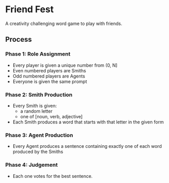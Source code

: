 # Friend Fest
A creativity challenging word game to play with friends.

## Process

### Phase 1: Role Assignment
- Every player is given a unique number from (0, N]
- Even numbered players are Smiths 
- Odd numbered players are Agents
- Everyone is given the same prompt

### Phase 2: Smith Production
- Every Smith is given:
	- a random letter
	- one of [noun, verb, adjective]
- Each Smith produces a word that starts with that letter in the given form

### Phase 3: Agent Production
- Every Agent produces a sentence containing exactly one of each word produced by the Smiths

### Phase 4: Judgement
- Each one votes for the best sentence.
